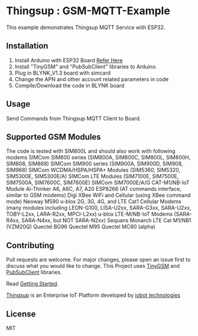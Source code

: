 # Thingsup : GSM-MQTT-Example

This example demonstrates Thingsup MQTT Service with ESP32.

## Installation

1. Install Arduino with ESP32 Board [Refer Here](https://randomnerdtutorials.com/installing-the-esp32-board-in-arduino-ide-windows-instructions/)
2. Install "TinyGSM" and "PubSubClient" libraries to Arduino.
3. Plug in BLYNK_V1.3 board with simcard
4. Change the APN and other account related parameters in code
5. Compile/Download the code in BLYNK board

## Usage

Send Commands from Thingsup MQTT Client to Board.

## Supported GSM Modules

The code is tested with SIM800L and should also work with following modems
SIMCom SIM800 series (SIM800A, SIM800C, SIM800L, SIM800H, SIM808, SIM868)
SIMCom SIM900 series (SIM900A, SIM900D, SIM908, SIM968)
SIMCom WCDMA/HSPA/HSPA+ Modules (SIM5360, SIM5320, SIM5300E, SIM5300E/A)
SIMCom LTE Modules (SIM7100E, SIM7500E, SIM7500A, SIM7600C, SIM7600E)
SIMCom SIM7000E/A/G CAT-M1/NB-IoT Module
Ai-Thinker A6, A6C, A7, A20
ESP8266 (AT commands interface, similar to GSM modems)
Digi XBee WiFi and Cellular (using XBee command mode)
Neoway M590
u-blox 2G, 3G, 4G, and LTE Cat1 Cellular Modems (many modules including LEON-G100, LISA-U2xx, SARA-G3xx, SARA-U2xx, TOBY-L2xx, LARA-R2xx, MPCI-L2xx)
u-blox LTE-M/NB-IoT Modems (SARA-R4xx, SARA-N4xx, but NOT SARA-N2xx)
Sequans Monarch LTE Cat M1/NB1 (VZM20Q)
Quectel BG96
Quectel M95
Quectel MC60 (alpha)

## Contributing
Pull requests are welcome. For major changes, please open an issue first to discuss what you would like to change.
This Project uses [TinyGSM](https://github.com/vshymanskyy/TinyGSM) and [PubSubClient](https://github.com/knolleary/pubsubclient.git) libraries.

Read [Getting Started](https://thingsup.io/getting-started/).

[Thingsup](https://thingsup.io) is an Enterprise IoT Platform developed by [iobot technologies](https://www.iobot.in)

## License
MIT
